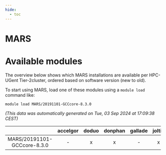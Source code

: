 ```yaml
---
hide:
  - toc
---
```


MARS
====

# Available modules


The overview below shows which MARS installations are available per HPC-UGent Tier-2cluster, ordered based on software version (new to old).

To start using MARS, load one of these modules using a `module load` command like:

```shell
module load MARS/20191101-GCCcore-8.3.0
```

*(This data was automatically generated on Tue, 03 Sep 2024 at 17:09:38 CEST)*  

| |accelgor|doduo|donphan|gallade|joltik|shinx|skitty|
| :---: | :---: | :---: | :---: | :---: | :---: | :---: | :---: |
|MARS/20191101-GCCcore-8.3.0|-|x|x|-|x|-|x|
